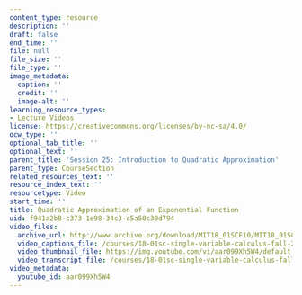 ```yaml
---
content_type: resource
description: ''
draft: false
end_time: ''
file: null
file_size: ''
file_type: ''
image_metadata:
  caption: ''
  credit: ''
  image-alt: ''
learning_resource_types:
- Lecture Videos
license: https://creativecommons.org/licenses/by-nc-sa/4.0/
ocw_type: ''
optional_tab_title: ''
optional_text: ''
parent_title: 'Session 25: Introduction to Quadratic Approximation'
parent_type: CourseSection
related_resources_text: ''
resource_index_text: ''
resourcetype: Video
start_time: ''
title: Quadratic Approximation of an Exponential Function
uid: f941a2b8-c373-1e98-34c3-c5a50c30d794
video_files:
  archive_url: http://www.archive.org/download/MIT18_01SCF10/MIT18_01SCF10Rec_17_300k.mp4
  video_captions_file: /courses/18-01sc-single-variable-calculus-fall-2010/95cbc3e96bcc5999825a4ea64726db4c_aar099Xh5W4.vtt
  video_thumbnail_file: https://img.youtube.com/vi/aar099Xh5W4/default.jpg
  video_transcript_file: /courses/18-01sc-single-variable-calculus-fall-2010/7ec759ae2979f25135e3baf7985528bf_aar099Xh5W4.pdf
video_metadata:
  youtube_id: aar099Xh5W4
---
```

